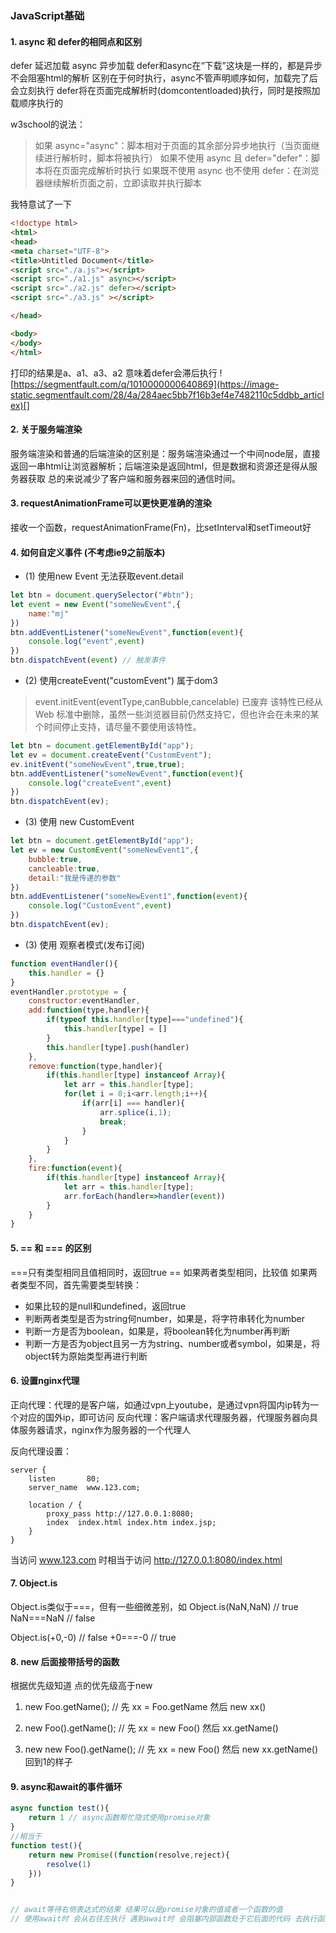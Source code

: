 ### JavaScript基础

#### 1. async 和 defer的相同点和区别
defer 延迟加载
async 异步加载
defer和async在“下载”这块是一样的，都是异步不会阻塞html的解析
区别在于何时执行，async不管声明顺序如何，加载完了后会立刻执行
defer将在页面完成解析时(domcontentloaded)执行，同时是按照加载顺序执行的

w3school的说法：
>如果 async="async"：脚本相对于页面的其余部分异步地执行（当页面继续进行解析时，脚本将被执行）
>如果不使用 async 且 defer="defer"：脚本将在页面完成解析时执行
>如果既不使用 async 也不使用 defer：在浏览器继续解析页面之前，立即读取并执行脚本

我特意试了一下
```html
<!doctype html>
<html>
<head>
<meta charset="UTF-8">
<title>Untitled Document</title>
<script src="./a.js"></script>
<script src="./a1.js" async></script>
<script src="./a2.js" defer></script>
<script src="./a3.js" ></script>

</head>

<body>
</body>
</html>
```
打印的结果是a、a1、a3、a2 意味着defer会滞后执行
![https://segmentfault.com/q/1010000000640869](https://image-static.segmentfault.com/28/4a/284aec5bb7f16b3ef4e7482110c5ddbb_articlex)[]

#### 2. 关于服务端渲染
服务端渲染和普通的后端渲染的区别是：服务端渲染通过一个中间node层，直接返回一串html让浏览器解析；后端渲染是返回html，但是数据和资源还是得从服务器获取
总的来说减少了客户端和服务器来回的通信时间。

#### 3. requestAnimationFrame可以更快更准确的渲染
接收一个函数，requestAnimationFrame(Fn)，比setInterval和setTimeout好

#### 4. 如何自定义事件 (不考虑ie9之前版本)
- (1) 使用new Event 无法获取event.detail
```javascript
let btn = document.querySelector("#btn");
let event = new Event("someNewEvent",{
    name:"mj"
})
btn.addEventListener("someNewEvent",function(event){
    console.log("event",event)
})
btn.dispatchEvent(event) // 触发事件
```
- (2) 使用createEvent("customEvent") 属于dom3
> event.initEvent(eventType,canBubble,cancelable) 已废弃
该特性已经从 Web 标准中删除，虽然一些浏览器目前仍然支持它，但也许会在未来的某个时间停止支持，请尽量不要使用该特性。
```javascript
let btn = document.getElementById("app");
let ev = document.createEvent("CustomEvent");
ev.initEvent("someNewEvent",true,true);
btn.addEventListener("someNewEvent",function(event){
    console.log("createEvent",event)
})
btn.dispatchEvent(ev);
```
- (3) 使用 new CustomEvent
```javascript
let btn = document.getElementById("app");
let ev = new CustomEvent("someNewEvent1",{
    bubble:true,
    cancleable:true,
    detail:"我是传递的参数"
})
btn.addEventListener("someNewEvent1",function(event){
    console.log("CustomEvent",event)
})
btn.dispatchEvent(ev);
```

- (3) 使用 观察者模式(发布订阅)
```javascript
function eventHandler(){
    this.handler = {}
}
eventHandler.prototype = {
    constructor:eventHandler,
    add:function(type,handler){
        if(typeof this.handler[type]==="undefined"){
            this.handler[type] = []
        }
        this.handler[type].push(handler)
    },
    remove:function(type,handler){
        if(this.handler[type] instanceof Array){
            let arr = this.handler[type];
            for(let i = 0;i<arr.length;i++){
                if(arr[i] === handler){
                    arr.splice(i,1);
                    break;
                }
            }
        }
    },
    fire:function(event){
        if(this.handler[type] instanceof Array){
            let arr = this.handler[type];
            arr.forEach(handler=>handler(event))
        }
    }
}
```

#### 5. == 和 === 的区别
===只有类型相同且值相同时，返回true
== 如果两者类型相同，比较值
如果两者类型不同，首先需要类型转换：
- 如果比较的是null和undefined，返回true
- 判断两者类型是否为string何number，如果是，将字符串转化为number
- 判断一方是否为boolean，如果是，将boolean转化为number再判断
- 判断一方是否为object且另一方为string、number或者symbol，如果是，将object转为原始类型再进行判断

#### 6. 设置nginx代理
正向代理：代理的是客户端，如通过vpn上youtube，是通过vpn将国内ip转为一个对应的国外ip，即可访问
反向代理：客户端请求代理服务器，代理服务器向具体服务器请求，nginx作为服务器的一个代理人

反向代理设置：
```
server {
    listen       80;
    server_name  www.123.com;

    location / {
        proxy_pass http://127.0.0.1:8080;
        index  index.html index.htm index.jsp;
    }
}
```
当访问 www.123.com 时相当于访问 http://127.0.0.1:8080/index.html


#### 7. Object.is
Object.is类似于===，但有一些细微差别，如
Object.is(NaN,NaN)  // true
NaN===NaN // false

Object.is(+0,-0)  // false
+0===-0  // true



#### **8. new 后面接带括号的函数**

根据优先级知道 点的优先级高于new

1. new Foo.getName(); // 先 xx = Foo.getName 然后 new xx()

2. new Foo().getName(); // 先 xx = new Foo() 然后 xx.getName()

3. new new Foo().getName(); // 先 xx = new Foo() 然后 new xx.getName() 回到1的样子

   

#### **9. async和await的事件循环**

```js
async function test(){
    return 1 // async函数帮忙隐式使用promise对象
}
//相当于
function test(){
    return new Promise((function(resolve,reject){
        resolve(1)
    }))
}


// await等待右侧表达式的结果 结果可以是promise对象的值或者一个函数的值
// 使用await时 会从右往左执行 遇到await时 会阻塞内部函数处于它后面的代码 去执行函数外部的同步代码 当外部同步代码执行完毕 然后回到函数里执行剩余代码 然后处理微任务队列代码
```